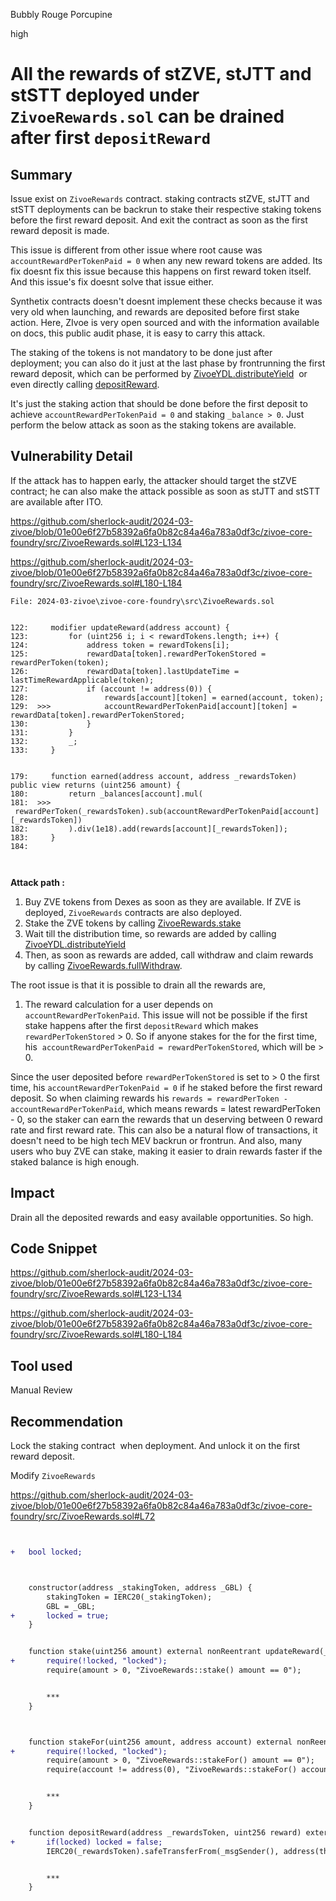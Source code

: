 Bubbly Rouge Porcupine

high

# All the rewards of stZVE, stJTT and stSTT deployed under `ZivoeRewards.sol` can be drained after first `depositReward`

## Summary
Issue exist on `ZivoeRewards` contract.
staking contracts stZVE, stJTT and stSTT deployments can be backrun to stake their respective staking tokens before the first reward deposit. And exit the contract as soon as the first reward deposit is made.


This issue is different from other issue where root cause was  `accountRewardPerTokenPaid = 0` when any new reward tokens are added. Its fix doesnt fix this issue because this happens on first reward token itself. And this issue's fix doesnt solve that issue either.

Synthetix contracts doesn't doesnt implement these checks because it was very old when launching, and rewards are deposited before first stake action. Here, ZIvoe is very open sourced and with the information available on docs, this public audit phase, it is easy to carry this attack.

The staking of the tokens is not mandatory to be done just after deployment; you can also do it just at the last phase by frontrunning the first reward deposit, which can be performed by [ZivoeYDL.distributeYield](https://github.com/sherlock-audit/2024-03-zivoe/blob/01e00e6f27b58392a6fa0b82c84a46a783a0df3c/zivoe-core-foundry/src/ZivoeYDL.sol#L246)  or even directly calling [depositReward](https://github.com/sherlock-audit/2024-03-zivoe/blob/01e00e6f27b58392a6fa0b82c84a46a783a0df3c/zivoe-core-foundry/src/ZivoeRewards.sol#L228).


It's just the staking action that should be done before the first deposit to achieve `accountRewardPerTokenPaid = 0` and staking `_balance > 0`. Just perform the below attack as soon as the staking tokens are available.



## Vulnerability Detail


If the attack has to happen early, the attacker should target the stZVE contract; he can also make the attack possible as soon as stJTT and stSTT are available after ITO.


https://github.com/sherlock-audit/2024-03-zivoe/blob/01e00e6f27b58392a6fa0b82c84a46a783a0df3c/zivoe-core-foundry/src/ZivoeRewards.sol#L123-L134


https://github.com/sherlock-audit/2024-03-zivoe/blob/01e00e6f27b58392a6fa0b82c84a46a783a0df3c/zivoe-core-foundry/src/ZivoeRewards.sol#L180-L184


```solidity
File: 2024-03-zivoe\zivoe-core-foundry\src\ZivoeRewards.sol


122:     modifier updateReward(address account) {
123:         for (uint256 i; i < rewardTokens.length; i++) {
124:             address token = rewardTokens[i];
125:             rewardData[token].rewardPerTokenStored = rewardPerToken(token);
126:             rewardData[token].lastUpdateTime = lastTimeRewardApplicable(token);
127:             if (account != address(0)) {
128:                 rewards[account][token] = earned(account, token);
129:  >>>            accountRewardPerTokenPaid[account][token] = rewardData[token].rewardPerTokenStored;
130:             }
131:         }
132:         _;
133:     }


179:     function earned(address account, address _rewardsToken) public view returns (uint256 amount) {
180:         return _balances[account].mul(
181:  >>>        rewardPerToken(_rewardsToken).sub(accountRewardPerTokenPaid[account][_rewardsToken])
182:         ).div(1e18).add(rewards[account][_rewardsToken]);
183:     }
184:



```


**Attack path :**


1. Buy ZVE tokens from Dexes as soon as they are available. If ZVE is deployed, `ZivoeRewards` contracts are also deployed.
2. Stake the ZVE tokens by calling [ZivoeRewards.stake](https://github.com/sherlock-audit/2024-03-zivoe/blob/01e00e6f27b58392a6fa0b82c84a46a783a0df3c/zivoe-core-foundry/src/ZivoeRewards.sol#L253)
3. Wait till the distribution time, so rewards are added by calling [ZivoeYDL.distributeYield](https://github.com/sherlock-audit/2024-03-zivoe/blob/01e00e6f27b58392a6fa0b82c84a46a783a0df3c/zivoe-core-foundry/src/ZivoeYDL.sol#L246)
4. Then, as soon as rewards are added, call withdraw and claim rewards by calling [ZivoeRewards.fullWithdraw](https://github.com/sherlock-audit/2024-03-zivoe/blob/01e00e6f27b58392a6fa0b82c84a46a783a0df3c/zivoe-core-foundry/src/ZivoeRewards.sol#L246).



The root issue is that it is possible to drain all the rewards are,
1. The reward calculation for a user depends on `accountRewardPerTokenPaid`. This issue will not be possible if the first stake happens after the first `depositReward` which makes `rewardPerTokenStored` > 0. So if anyone stakes for the for the first time, his  `accountRewardPerTokenPaid = rewardPerTokenStored`, which will be > 0.


Since the user deposited before `rewardPerTokenStored` is set to > 0 the first time, his `accountRewardPerTokenPaid = 0` if he staked before the first reward deposit.
So when claiming rewards his `rewards = rewardPerToken - accountRewardPerTokenPaid`, which means rewards = latest rewardPerToken - 0, so the staker can earn the rewards that un deserving between 0 reward rate and first reward rate. This can also be a natural flow of transactions, it doesn't need to be high tech MEV backrun or frontrun. And also, many users who buy ZVE can stake, making it easier to drain rewards faster if the staked balance is high enough.


## Impact
Drain all the deposited rewards and easy available opportunities. So high.


## Code Snippet
https://github.com/sherlock-audit/2024-03-zivoe/blob/01e00e6f27b58392a6fa0b82c84a46a783a0df3c/zivoe-core-foundry/src/ZivoeRewards.sol#L123-L134


https://github.com/sherlock-audit/2024-03-zivoe/blob/01e00e6f27b58392a6fa0b82c84a46a783a0df3c/zivoe-core-foundry/src/ZivoeRewards.sol#L180-L184




## Tool used


Manual Review


## Recommendation


Lock the staking contract  when deployment. And unlock it on the first reward deposit.

Modify `ZivoeRewards`

https://github.com/sherlock-audit/2024-03-zivoe/blob/01e00e6f27b58392a6fa0b82c84a46a783a0df3c/zivoe-core-foundry/src/ZivoeRewards.sol#L72

```diff


+   bool locked;



    constructor(address _stakingToken, address _GBL) {
        stakingToken = IERC20(_stakingToken);
        GBL = _GBL;
+       locked = true;
    }


    function stake(uint256 amount) external nonReentrant updateReward(_msgSender()) {
+       require(!locked, "locked");
        require(amount > 0, "ZivoeRewards::stake() amount == 0");


        ***
    }



    function stakeFor(uint256 amount, address account) external nonReentrant updateReward(account) {
+       require(!locked, "locked");
        require(amount > 0, "ZivoeRewards::stakeFor() amount == 0");
        require(account != address(0), "ZivoeRewards::stakeFor() account == address(0)");


        ***
    }


    function depositReward(address _rewardsToken, uint256 reward) external updateReward(address(0)) nonReentrant {
+       if(locked) locked = false;
        IERC20(_rewardsToken).safeTransferFrom(_msgSender(), address(this), reward);


        ***
    }
```